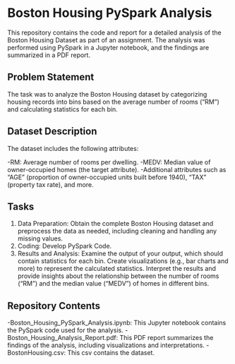 # Boston Housing PySpark Analysis
This repository contains the code and report for a detailed analysis of the Boston Housing Dataset as part of an assignment. The analysis was performed using PySpark in a Jupyter notebook, and the findings are summarized in a PDF report.

## Problem Statement
The task was to analyze the Boston Housing dataset by categorizing housing records into bins based on the average number of rooms (“RM”) and calculating statistics for each bin.

## Dataset Description
The dataset includes the following attributes:

-RM: Average number of rooms per dwelling.
-MEDV: Median value of owner-occupied homes (the target attribute).
-Additional attributes such as “AGE” (proportion of owner-occupied units built before 1940), “TAX” (property tax rate), and more.

## Tasks
1. Data Preparation: Obtain the complete Boston Housing dataset and preprocess the data as needed, including cleaning and handling any missing values.
2. Coding: Develop PySpark Code.
3. Results and Analysis: Examine the output of your output, which should contain statistics for each bin. Create visualizations (e.g., bar charts and more) to represent the calculated statistics. Interpret the results and provide insights about the relationship between the number of rooms (“RM”) and the median value (“MEDV”) of homes in different bins.

## Repository Contents
-Boston_Housing_PySpark_Analysis.ipynb: This Jupyter notebook contains the PySpark code used for the analysis.
-Boston_Housing_Analysis_Report.pdf: This PDF report summarizes the findings of the analysis, including visualizations and interpretations.
-BostonHousing.csv: This csv contains the dataset.
